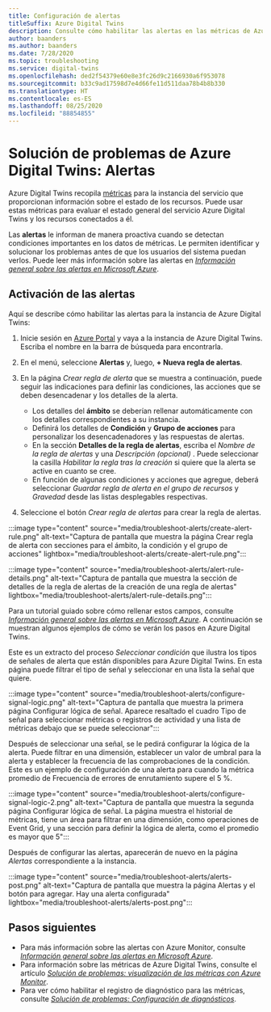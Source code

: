```yaml
---
title: Configuración de alertas
titleSuffix: Azure Digital Twins
description: Consulte cómo habilitar las alertas en las métricas de Azure Digital Twins.
author: baanders
ms.author: baanders
ms.date: 7/28/2020
ms.topic: troubleshooting
ms.service: digital-twins
ms.openlocfilehash: ded2f54379e60e8e3fc26d9c2166930a6f953078
ms.sourcegitcommit: b33c9ad17598d7e4d66fe11d511daa78b4b8b330
ms.translationtype: HT
ms.contentlocale: es-ES
ms.lasthandoff: 08/25/2020
ms.locfileid: "88854855"
---
```

# <a name="troubleshooting-azure-digital-twins-alerts"></a>Solución de problemas de Azure Digital Twins: Alertas

Azure Digital Twins recopila [métricas](troubleshoot-metrics.md) para la instancia del servicio que proporcionan información sobre el estado de los recursos. Puede usar estas métricas para evaluar el estado general del servicio Azure Digital Twins y los recursos conectados a él.

Las **alertas** le informan de manera proactiva cuando se detectan condiciones importantes en los datos de métricas. Le permiten identificar y solucionar los problemas antes de que los usuarios del sistema puedan verlos. Puede leer más información sobre las alertas en [*Información general sobre las alertas en Microsoft Azure*](../azure-monitor/platform/alerts-overview.md).

## <a name="turn-on-alerts"></a>Activación de las alertas

Aquí se describe cómo habilitar las alertas para la instancia de Azure Digital Twins:

1. Inicie sesión en [Azure Portal](https://portal.azure.com) y vaya a la instancia de Azure Digital Twins. Escriba el nombre en la barra de búsqueda para encontrarla. 

2. En el menú, seleccione **Alertas** y, luego, **+ Nueva regla de alertas**.

3. En la página *Crear regla de alerta* que se muestra a continuación, puede seguir las indicaciones para definir las condiciones, las acciones que se deben desencadenar y los detalles de la alerta.     
    * Los detalles del **ámbito** se deberían rellenar automáticamente con los detalles correspondientes a su instancia.
    * Definirá los detalles de **Condición** y **Grupo de acciones** para personalizar los desencadenadores y las respuestas de alertas.
    * En la sección **Detalles de la regla de alertas**, escriba el _Nombre de la regla de alertas_ y una _Descripción (opcional)_ . Puede seleccionar la casilla _Habilitar la regla tras la creación_ si quiere que la alerta se active en cuanto se cree.
    * En función de algunas condiciones y acciones que agregue, deberá seleccionar _Guardar regla de alerta en el grupo de recursos_ y _Gravedad_ desde las listas desplegables respectivas.

4. Seleccione el botón _Crear regla de alertas_ para crear la regla de alertas.

:::image type="content" source="media/troubleshoot-alerts/create-alert-rule.png" alt-text="Captura de pantalla que muestra la página Crear regla de alerta con secciones para el ámbito, la condición y el grupo de acciones" lightbox="media/troubleshoot-alerts/create-alert-rule.png":::

:::image type="content" source="media/troubleshoot-alerts/alert-rule-details.png" alt-text="Captura de pantalla que muestra la sección de detalles de la regla de alertas de la creación de una regla de alertas" lightbox="media/troubleshoot-alerts/alert-rule-details.png":::

Para un tutorial guiado sobre cómo rellenar estos campos, consulte [*Información general sobre las alertas en Microsoft Azure*](../azure-monitor/platform/alerts-overview.md). A continuación se muestran algunos ejemplos de cómo se verán los pasos en Azure Digital Twins.

Este es un extracto del proceso *Seleccionar condición* que ilustra los tipos de señales de alerta que están disponibles para Azure Digital Twins. En esta página puede filtrar el tipo de señal y seleccionar en una lista la señal que quiere.

:::image type="content" source="media/troubleshoot-alerts/configure-signal-logic.png" alt-text="Captura de pantalla que muestra la primera página Configurar lógica de señal. Aparece resaltado el cuadro Tipo de señal para seleccionar métricas o registros de actividad y una lista de métricas debajo que se puede seleccionar":::

Después de seleccionar una señal, se le pedirá configurar la lógica de la alerta. Puede filtrar en una dimensión, establecer un valor de umbral para la alerta y establecer la frecuencia de las comprobaciones de la condición. Este es un ejemplo de configuración de una alerta para cuando la métrica promedio de Frecuencia de errores de enrutamiento supere el 5 %.

:::image type="content" source="media/troubleshoot-alerts/configure-signal-logic-2.png" alt-text="Captura de pantalla que muestra la segunda página Configurar lógica de señal. La página muestra el historial de métricas, tiene un área para filtrar en una dimensión, como operaciones de Event Grid, y una sección para definir la lógica de alerta, como el promedio es mayor que 5":::
 
Después de configurar las alertas, aparecerán de nuevo en la página *Alertas* correspondiente a la instancia.
 
:::image type="content" source="media/troubleshoot-alerts/alerts-post.png" alt-text="Captura de pantalla que muestra la página Alertas y el botón para agregar. Hay una alerta configurada" lightbox="media/troubleshoot-alerts/alerts-post.png":::


## <a name="next-steps"></a>Pasos siguientes

* Para más información sobre las alertas con Azure Monitor, consulte [*Información general sobre las alertas en Microsoft Azure*](../azure-monitor/platform/alerts-overview.md).
* Para información sobre las métricas de Azure Digital Twins, consulte el artículo [*Solución de problemas: visualización de las métricas con Azure Monitor*](troubleshoot-metrics.md).
* Para ver cómo habilitar el registro de diagnóstico para las métricas, consulte [*Solución de problemas: Configuración de diagnósticos*](troubleshoot-diagnostics.md).
